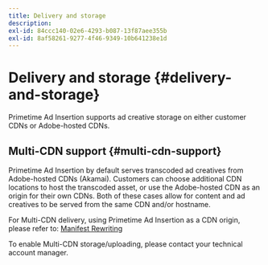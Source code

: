 ```yaml
---
title: Delivery and storage
description:
exl-id: 84ccc140-02e6-4293-b087-13f87aee355b
exl-id: 8af58261-9277-4f46-9349-10b641238e1d
---
```

# Delivery and storage {#delivery-and-storage}

Primetime Ad Insertion supports ad creative storage on either customer CDNs or Adobe-hosted CDNs.

## Multi-CDN support {#multi-cdn-support}

Primetime Ad Insertion by default serves transcoded ad creatives from Adobe-hosted CDNs (Akamai).  Customers can choose additional CDN locations to host the transcoded asset, or use the Adobe-hosted CDN as an origin for their own CDNs.  Both of these cases allow for content and ad creatives to be served from the same CDN and/or hostname.

For Multi-CDN delivery, using Primetime Ad Insertion as a CDN origin, please refer to: [Manifest Rewriting](../technical-reference/manifest-rewriting.md)

To enable Multi-CDN storage/uploading, please contact your technical account manager.
